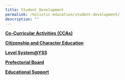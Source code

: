 ```yaml
---
title: Student Development
permalink: /holistic-education/student-development/
description: ""
---
```

**[Co-Curricular Activities (CCAs)](/student-development/cca/)**

**[Citizenship and Character Education](/student-development/cce/)**

**[Level System@YSS](/student-development/levelsystem/)**

**[Prefectorial Board](/student-development/prefectorial-board/)**

**[Educational Support](/student-development/edu-support/)**
